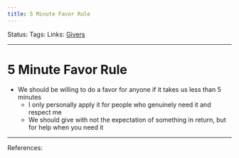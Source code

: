 ```yaml
---
title: 5 Minute Favor Rule
---
```

Status:
Tags:
Links: [Givers](out/givers.md)
___
# 5 Minute Favor Rule
- We should be willing to do a favor for anyone if it takes us less than 5 minutes
	- I only personally apply it for people who genuinely need it and respect me
	- We should give with not the expectation of something in return, but for help when you need it
___
References:
